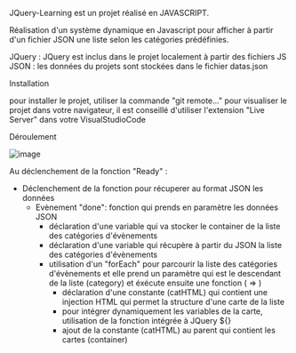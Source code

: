 JQuery-Learning est un projet réalisé en JAVASCRIPT.

Réalisation d'un système dynamique en Javascript pour afficher à partir d'un fichier JSON une liste selon les catégories prédéfinies.

JQuery : JQuery est inclus dans le projet localement à partir des fichiers JS
JSON : les données du projets sont stockées dans le fichier datas.json


Installation

pour installer le projet, utiliser la commande "git remote..."
pour visualiser le projet dans votre navigateur, il est conseillé d'utiliser l'extension "Live Server" dans votre VisualStudioCode

Déroulement 

![image](https://github.com/user-attachments/assets/dea5da73-ea77-4919-9703-223797d356e2)

Au déclenchement de la fonction "Ready" :
  - Déclenchement de la fonction pour récuperer au format JSON les données
      - Evènement "done": fonction qui prends en paramètre les données JSON
        - déclaration d'une variable qui va stocker le container de la liste des catégories d'évènements
        - déclaration d'une variable qui récupère à partir du JSON la liste des catégories d'évènements
        - utilisation d'un "forEach" pour parcourir la liste des catégories d'évènements et elle prend un paramètre qui est le descendant de la liste (category) et éxécute ensuite une fonction ( => )
          - déclaration d'une constante (catHTML) qui contient une injection HTML qui permet la structure d'une carte de la liste
          - pour intégrer dynamiquement les variables de la carte, utilisation de la fonction intégrée à JQuery ${}
          - ajout de la constante (catHTML) au parent qui contient les cartes (container)

